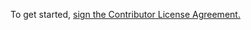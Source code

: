 To get started, [sign the Contributor License Agreement.](https://www.clahub.com/agreements/payloadtech/mailpenny)

